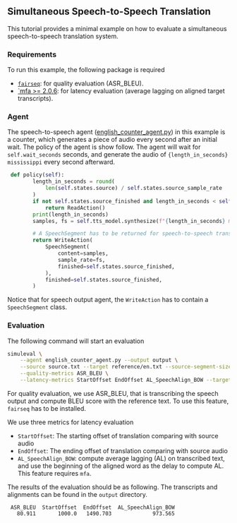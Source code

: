 ## Simultaneous Speech-to-Speech Translation

This tutorial provides a minimal example on how to evaluate a simultaneous speech-to-speech translation system.

### Requirements

To run this example, the following package is required

- [`fairseq`](https://github.com/facebookresearch/fairseq): for quality evaluation (ASR_BLEU).
- [`mfa >= 2.0.6](https://montreal-forced-aligner.readthedocs.io/en/latest/getting_started.html): for latency evaluation (average lagging on aligned target transcripts).

### Agent

The speech-to-speech agent ([english_counter_agent.py](english_counter_agent.py)) in this example is a counter, which generates a piece of audio every second after an initial wait.
The policy of the agent is show follow. The agent will wait for `self.wait_seconds` seconds,
and generate the audio of `{length_in_seconds} mississippi` every second afterward.

```python
 def policy(self):
        length_in_seconds = round(
            len(self.states.source) / self.states.source_sample_rate
        )
        if not self.states.source_finished and length_in_seconds < self.wait_seconds:
            return ReadAction()
        print(length_in_seconds)
        samples, fs = self.tts_model.synthesize(f"{length_in_seconds} mississippi")

        # A SpeechSegment has to be returned for speech-to-speech translation system
        return WriteAction(
            SpeechSegment(
                content=samples,
                sample_rate=fs,
                finished=self.states.source_finished,
            ),
            finished=self.states.source_finished,
        )
```

Notice that for speech output agent, the `WriteAction` has to contain a `SpeechSegment` class.

### Evaluation

The following command will start an evaluation

```bash
simuleval \
    --agent english_counter_agent.py --output output \
    --source source.txt --target reference/en.txt --source-segment-size 1000\
    --quality-metrics ASR_BLEU \
    --latency-metrics StartOffset EndOffset AL_SpeechAlign_BOW --target-speech-lang en
```

For quality evaluation, we use ASR_BLEU, that is transcribing the speech output and compute BLEU score with the reference text. To use this feature, `fairseq` has to be installed.

We use three metrics for latency evaluation

- `StartOffset`: The starting offset of translation comparing with source audio
- `EndOffset`: The ending offset of translation comparing with source audio
- `AL_SpeechAlign_BOW`: compute average lagging (AL) on transcribed text, and use the beginning of the aligned word as the delay to compute AL. This feature requires `mfa`.

The results of the evaluation should be as following. The transcripts and alignments can be found in the `output` directory.

```
 ASR_BLEU  StartOffset  EndOffset  AL_SpeechAlign_BOW
   80.911       1000.0   1490.703             973.565
```
